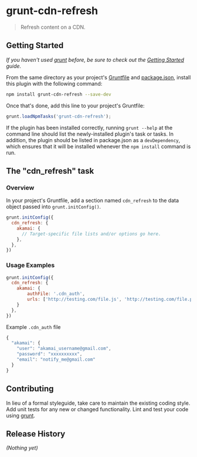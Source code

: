 # grunt-cdn-refresh

> Refresh content on a CDN.

## Getting Started
_If you haven't used [grunt][] before, be sure to check out the [Getting Started][] guide._

From the same directory as your project's [Gruntfile][Getting Started] and [package.json][], install this plugin with the following command:

```bash
npm install grunt-cdn-refresh --save-dev
```

Once that's done, add this line to your project's Gruntfile:

```js
grunt.loadNpmTasks('grunt-cdn-refresh');
```

If the plugin has been installed correctly, running `grunt --help` at the command line should list the newly-installed plugin's task or tasks. In addition, the plugin should be listed in package.json as a `devDependency`, which ensures that it will be installed whenever the `npm install` command is run.

[grunt]: http://gruntjs.com/
[Getting Started]: https://github.com/gruntjs/grunt/blob/devel/docs/getting_started.md
[package.json]: https://npmjs.org/doc/json.html

## The "cdn_refresh" task

### Overview
In your project's Gruntfile, add a section named `cdn_refresh` to the data object passed into `grunt.initConfig()`.

```js
grunt.initConfig({
  cdn_refresh: {
    akamai: {
      // Target-specific file lists and/or options go here.
    },
  },
})
```
### Usage Examples

```js
grunt.initConfig({
  cdn_refresh: {
    akamai: {
        authFile: '.cdn_auth',
        urls: ['http://testing.com/file.js', 'http://testing.com/file.png']
    }
  },
})
```

Example ```.cdn_auth``` file

```js
{
  "akamai": {
    "user": "akamai_username@gmail.com",
    "password": "xxxxxxxxxx",
    "email": "notify_me@gmail.com"
  }
}
```

## Contributing
In lieu of a formal styleguide, take care to maintain the existing coding style. Add unit tests for any new or changed functionality. Lint and test your code using [grunt][].

## Release History
_(Nothing yet)_
